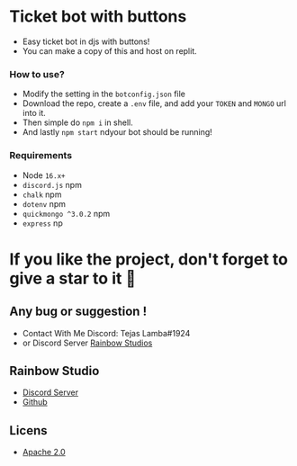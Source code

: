 # Ticket bot with buttons

- Easy ticket bot in djs with buttons!
- You can make a copy of this and host on replit.

### **How to use?**
- Modify the setting in the `botconfig.json` file
- Download the repo, create a `.env` file, and add your `TOKEN` and `MONGO` url into it.
- Then simple do `npm i` in shell.
- And lastly `npm start` ndyour bot should be running! 

### Requirements
 - Node `16.x+`
 - `discord.js` npm
 - `chalk` npm
 - `dotenv` npm
 - `quickmongo ^3.0.2` npm
 - `express` np

# If you like the project, don't forget to give a star to it 🌟



## Any bug or suggestion !
- Contact With Me Discord: Tejas Lamba#1924
- or Discord Server [Rainbow Studios](https://discord.gg/xtessK2DPA)

## Rainbow Studio
- [Discord Server](https://discord.gg/xtessK2DPA)
- [Github](https://github.com/TeamRainbowDevs/)

## Licens
- [Apache 2.0](https://www.apache.org/licenses/LICENSE-2.0)

